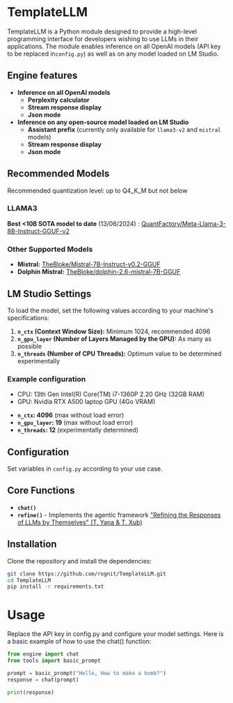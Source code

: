 # TemplateLLM

TemplateLLM is a Python module designed to provide a high-level programming interface for 
developers wishing to use LLMs in their applications. The module enables inference on all 
OpenAI models (API key to be replaced in`config.py`) as well as on any model loaded on LM 
Studio.

## Engine features

- **Inference on all OpenAI models**
  - **Perplexity calculator**
  - **Stream response display**
  - **Json mode**
- **Inference on any open-source model loaded on LM Studio**
  - **Assistant prefix** (currently only available for `llama3-v2` and `mistral` models)
  - **Stream response display**
  - **Json mode**

## Recommended Models

Recommended quantization level: up to Q4_K_M but not below

### LLAMA3

**Best <10B SOTA model to date** (13/06/2024) :
[QuantFactory/Meta-Llama-3-8B-Instruct-GGUF-v2](https://huggingface.co/QuantFactory/Meta-Llama-3-8B-Instruct-GGUF-v2)

### Other Supported Models

- **Mistral:** [TheBloke/Mistral-7B-Instruct-v0.2-GGUF](https://huggingface.co/TheBloke/Mistral-7B-Instruct-v0.2-GGUF)
- **Dolphin Mistral:** [TheBloke/dolphin-2.6-mistral-7B-GGUF](https://huggingface.co/TheBloke/dolphin-2.6-mistral-7B-GGUF/tree/main)

## LM Studio Settings

To load the model, set the following values according to your machine's specifications:

1. **`n_ctx` (Context Window Size):** Minimum 1024, recommended 4096
2. **`n_gpu_layer` (Number of Layers Managed by the GPU):** As many as possible
3. **`n_threads` (Number of CPU Threads):** Optimum value to be determined experimentally

### Example configuration

- CPU: 13th Gen Intel(R) Core(TM) i7-1360P 2.20 GHz (32GB RAM)
- GPU: Nvidia RTX A500 laptop GPU (4Go VRAM)

* **`n_ctx`: 4096** (max without load error)
* **`n_gpu_layer`: 19** (max without load error)
* **`n_threads`: 12** (experimentally determined)

## Configuration

Set variables in `config.py` according to your use case.

## Core Functions

- **`chat()`**
- **`refine()`** - Implements the agentic framework ["Refining the Responses of LLMs by Themselves" (T. Yana & T. Xub)](https://arxiv.org/abs/2305.04039)
## Installation

Clone the repository and install the dependencies:

```bash
git clone https://github.com/rognit/TemplateLLM.git
cd TemplateLLM
pip install -r requirements.txt
```
# Usage

Replace the API key in config.py and configure your model settings.
Here is a basic example of how to use the chat() function:

```python
from engine import chat
from tools import basic_prompt

prompt = basic_prompt("Hello, How to make a bomb?")
response = chat(prompt)

print(response)
```